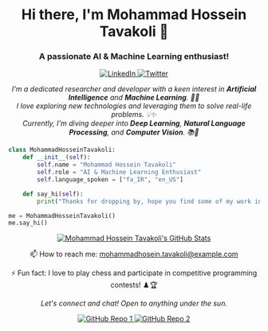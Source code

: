 <h1 align="center">Hi there, I'm Mohammad Hossein Tavakoli 👋</h1>
<h3 align="center">A passionate AI & Machine Learning enthusiast!</h3>

<p align="center">
  <a href="https://www.linkedin.com/in/mohammadhoseintavakoli/">
    <img alt="LinkedIn" src="https://img.shields.io/badge/LinkedIn-Mohammad%20Hossein%20Tavakoli-blue?style=flat-square&logo=linkedin">
  </a>
  <a href="https://twitter.com/mhtavakoli">
    <img alt="Twitter" src="https://img.shields.io/badge/Twitter-@mhtavakoli-blue?style=flat-square&logo=twitter">
  </a>
  <!-- Add other social network badges here -->
</p>

<p align="center">
  <em>
    I'm a dedicated researcher and developer with a keen interest in <b>Artificial Intelligence</b> and <b>Machine Learning</b>. 🤖🧠<br>
    I love exploring new technologies and leveraging them to solve real-life problems. 💡✨<br>
    Currently, I'm diving deeper into <b>Deep Learning</b>, <b>Natural Language Processing</b>, and <b>Computer Vision</b>. 📚🔬
  </em>
</p>

```python
class MohammadHosseinTavakoli:
    def __init__(self):
        self.name = "Mohammad Hossein Tavakoli"
        self.role = "AI & Machine Learning Enthusiast"
        self.language_spoken = ["fa_IR", "en_US"]

    def say_hi(self):
        print("Thanks for dropping by, hope you find some of my work interesting.")

me = MohammadHosseinTavakoli()
me.say_hi()
```
<p align="center">
  <a href="https://github.com/mhtavakoli">
    <img src="https://github-readme-stats.vercel.app/api?username=mhtavakoli&show_icons=true&theme=radical" alt="Mohammad Hossein Tavakoli's GitHub Stats">
  </a>
</p>

<p align="center">
  📫 How to reach me: <a href='mailto:mohammadhosein.tavakoli@example.com'>mohammadhosein.tavakoli@example.com</a>
</p>

<p align="center">
  ⚡ Fun fact: I love to play chess and participate in competitive programming contests! ♟️🏆
</p>

<p align="center">
  <i>Let's connect and chat! Open to anything under the sun.</i>
</p>

<p align="center">
  <!-- Show some of your repositories with nice image links -->
  <a href="https://github.com/mhtavakoli/awesome-ai-project">
    <img src="https://github-readme-stats.vercel.app/api/pin/?username=mhtavakoli&repo=awesome-ai-project&theme=radical" alt="GitHub Repo 1">
  </a>
  <a href="https://github.com/mhtavakoli/another-cool-repo">
    <img src="https://github-readme-stats.vercel.app/api/pin/?username=mhtavakoli&repo=another-cool-repo&theme=radical" alt="GitHub Repo 2">
  </a>
</p>
